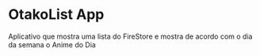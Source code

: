 # OtakoList App

Aplicativo que mostra uma lista do FireStore e mostra de acordo com o dia da semana o Anime do Dia



